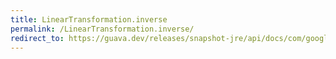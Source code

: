 ```yaml
---
title: LinearTransformation.inverse
permalink: /LinearTransformation.inverse/
redirect_to: https://guava.dev/releases/snapshot-jre/api/docs/com/google/common/math/LinearTransformation.html#inverse--
---
```

